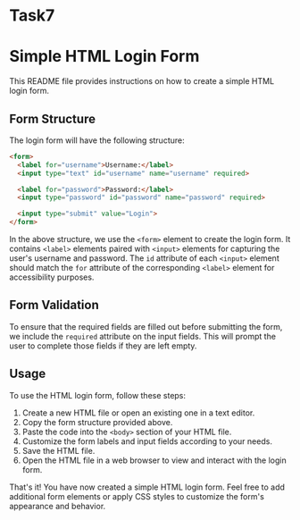 # Task7
# Simple HTML Login Form

This README file provides instructions on how to create a simple HTML login form.

## Form Structure

The login form will have the following structure:

```html
<form>
  <label for="username">Username:</label>
  <input type="text" id="username" name="username" required>

  <label for="password">Password:</label>
  <input type="password" id="password" name="password" required>

  <input type="submit" value="Login">
</form>
```

In the above structure, we use the `<form>` element to create the login form. It contains `<label>` elements paired with `<input>` elements for capturing the user's username and password. The `id` attribute of each `<input>` element should match the `for` attribute of the corresponding `<label>` element for accessibility purposes.

## Form Validation

To ensure that the required fields are filled out before submitting the form, we include the `required` attribute on the input fields. This will prompt the user to complete those fields if they are left empty.

## Usage

To use the HTML login form, follow these steps:

1. Create a new HTML file or open an existing one in a text editor.
2. Copy the form structure provided above.
3. Paste the code into the `<body>` section of your HTML file.
4. Customize the form labels and input fields according to your needs.
5. Save the HTML file.
6. Open the HTML file in a web browser to view and interact with the login form.

That's it! You have now created a simple HTML login form. Feel free to add additional form elements or apply CSS styles to customize the form's appearance and behavior.
